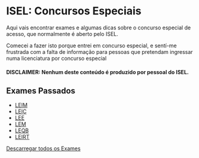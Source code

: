# ISEL: Concursos Especiais

Aqui vais encontrar exames e algumas dicas sobre o concurso especial de acesso, que normalmente é aberto pelo ISEL. 

Comecei a fazer isto porque entrei em concurso especial, e sentí-me frustrada com a falta de informação para pessoas que pretendam ingressar numa licenciatura por concurso especial

#### DISCLAIMER: Nenhum deste conteúdo é produzido por pessoal do ISEL.

## Exames Passados
* [LEIM](exames-passados/leim.md)
* [LEIC](exames-passados/leic.md)
* [LEE](exames-passados/lee.md)
* [LEM](exames-passados/lem.md)
* [LEQB](exames-passados/leqb.md)
* [LEIRT](exames-passados/leirt.md)


[Descarregar todos os Exames](exames.zip)
